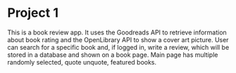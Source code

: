 # Project 1

This is a book review app. It uses the Goodreads API to retrieve information about book rating and the OpenLibrary API to show a cover art picture. User can search for a specific book and, if logged in, write a review, which will be stored in a database and shown on a book page. Main page has multiple randomly selected, quote unquote, featured books.
